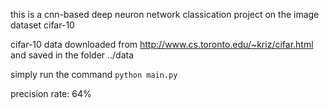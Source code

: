 this is a cnn-based deep neuron network classication project on the image dataset cifar-10

cifar-10 data downloaded from http://www.cs.toronto.edu/~kriz/cifar.html and saved in the folder ../data

simply run the command ``python main.py``

precision rate: 64%

